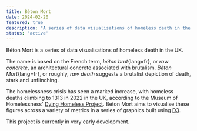 ```yaml
---
title: Béton Mort
date: 2024-02-20
featured: true
description: "A series of data visualisations of homeless death in the UK."
status: 'active'
---
```


Béton Mort is a series of data visualisations of homeless death in the UK.

The name is based on the French term, _béton brut_{lang=fr}, or _raw concrete_, an architectural concrete associated with brutalism. _Béton Mort_{lang=fr}, or roughly, _raw death_ suggests a brutalist depiction of death, stark and unflinching. 

The homelessness crisis has seen a marked increase, with homeless deaths climbing to 1313 in 2022 in the UK, according to the Museum of Homelessness' [Dying Homeless Project](https://museumofhomelessness.org/dhp). Béton Mort aims to visualise these figures across a variety of metrics in a series of graphics built using [D3](https://d3js.org).

This project is currently in very early development.
